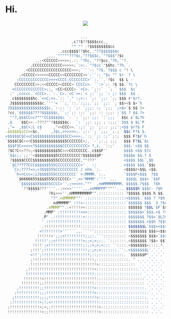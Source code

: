 # Hi.

<p align="center" width="1920px" height="auto"><img src="https://media.giphy.com/media/13HgwGsXF0aiGY/giphy-downsized.gif" /><p>

```js

                                 ...
                             ,c??$??$$$$ccc,_
                             "" "" -?$$$$$$$$$cc
                       .,ccc$$$$??$hc,."??$$$$$$$c
                  _,,,`"""""???$c,"??$$$c,`"?$$$"?$c
             .,;<CCCCCC>>>>>;.:: "?hc, "??$cc,"?h,`"?.
           ,CCCCCCCCCCCCC>>>>>;`:>:.`"?$cc`"$$hc."?h.`.
        .<CCCCCCCCCCCCCCCCCCC>>>;````-: "?$.`?$$$ c "? \
      ,<CCCCC>><<<<CCCCC<<CCCCCCCC>>`:``:: "$c "" $r  ? \
     ;CCCCCCCCCCCCC>>><CCCC;CCCCCCCC>``:.``.`?$c  $$ L -
    CCCCCCCCC>>;<<CCCCC><CCCC>`CCCC>>. ``:>`;: ?$ $$.`?c \
   <CCCCCCCCCCCCC>;;,`<CC>CCCC> `<C>. `;::`  `; ` $$$  $c`
  :' ,ccccc.`<CCC>..`:.`C>.`<C`>>:`< ;:``;; `: ;: $$$  $$ .
   c$$$$$$$$hc.`<<C;>>.`:: `." :;>:: `;: `;;: `;; $$$ r'$r?.
  J$$$$$$$$$$$$$c.`'''< ``;.`::.`:;;;.`;; `;;: `; $$><$ $>`h
 J$$$$$$$$$$$$$$$$$c,`:-;: `: `;: `;;;: :; `;;; `;<$>`$ $$ 3>
 ?cc,`$$$$$$????$$$$$$c,``;:`;: :;:``;;: :: :;;: :`$$ ? $$.?>
  ""?,$$$CC>c?"""CC$$$$$$c `- `: `;;:`;;: `:`;;; ` $$c c`$L?h
 ,$   `$$C>>.-????""?$$$$$$c.  `: `;;: ;;; ; :;;;' 3$$ $ $L`P
 ,"=  ,$$C>;L c$     ,"<<CCC>>.`:;:``;: `;:.: ;;;';<$$ $r?$ F
.$$$$$$iCC<<$c,`    ,J$c,>>>>>>;.`;::``; `;;; `;.;  $$c`F?$ $.
<$$$$$C$C<<C$$$$$$$$$$$$$$5CC>>>>;.`:; `;: :;'`;:;  $$$ F?$r`h
`$$$$C$C<<<C$$$$$$$$$$$$$$5CCCCCCC>;, `-`;:.; ;;;   $$$ F?$L`$c
 $$$F3C><<<<?$$$$$$$$$$$$CCCCCCCCCCC> ?,z, `::;'    $$$.`<$$ $$
 ?$C?C<<??<;<$$$$$$$$$$5C>>>CCCCCCCC.,c$$$F'`       $$$$ <$$ $?c
 `$$c;;`;;''<$$$$$$$$$5CCCCCCCCCC?$$$$$$$P'         $$$$e $$.? $
  ?$$$$$CCCC$$$$$$$$$55CCCCCCCCCC,""???"            <$$$$ $$L`,$b
  `$C??777CCC$$$$$$555CCCCCCCCCCC>'   ::            <$$$$ $$$.`$$c
   `C>;????=>;>3$$$555CCCCCCCCCC / xhn.`:.          <$$$$r<$$L <$$.
    `h<<Ccc=;iJ$$$$555CCCCCCCCC' >:MMMM.`:..        `$$$$F<$$$  ?$$
     `$6666655$$$$555CCCCCCC>'',<>'MMMM':'''  .,.    $$$$L`$$$> `$$F
      `$$$$$$XX$$$55CCCC>'',;<<<>>."""  ,nmMMMMMMMM. $$$$$.?$$$  ?$h
       `??$$$$$???''''..:<<>>'''''.,,xnMMPPP""""'... $$$$$h`$$$r- ?$h
           ```     ?hi>>>'',nMMMMMMMMP"".::::::::::: ?$$$$$ $$$$ h $$.
                    "?".ndMMMMP""' .:::::::::::::::::<$$$$$.`$$$ ? ?$h
                     xdMMMMP" :!!>:::::::::::::::::::`$$$$$$ $$$  3 ?$c
                  .xMMMP"".:<!!!!>>:::::::::::::::::: $$$$$$ ?$$L`$F`$$.
                 ;MMP" :!!!!!!!!!>>>::::::::::::::::: $$$$$$>`$$$.<$ ?$$
                ,P" .:!!!!!!!!!!!:>:::::::::::::::::: $$$$$$$ ?$$>`$LJ$$L
                ' :!!!!!!!!!!!!!!:::::::::::::::::::: $$$$$$$.<$$h ?$$$$$c
                .!!!!!!!!!!!!!!!!:::::::::::::::::::: $$$$$$$L`$$$><$$$$$$
               <!!!!!!!!>''````,,.```'':::::::::::::: ?$$$$$$$ $$$><$$$$$$
              !!!!!!>';;;<!!!!!!!!!;;;:.``':::::::::: <$$$$$$$ $$$>`$$$$$'
             !!!!!';;<!!!!!!!!!!!!>;;<;>;;:. `:::::::.<$$$$$$$ ?$$> $$??'
            !!!!';<!!!!!!!!!!!!!!!;:;;>;>;<::: `'::::.<$$$$$$$>::::.?.
           ;!!!';!!!!!!!!!!!!!!!!!!!;:;>;<:::::::.``:.<$$$$$$$L'.`.`.`.
           <!!';!!!!!!!!!!!!!!!!!!!!!;::;:::::::::::. `$$$$$$P" .`.`.`.
           ;!!!!!!!!!!!!!!!!!!!!!!!!!!!;::::::::::::::. " . . .`.`. . .`
           !!!!!!!!!!!!!!!!!!!!!!!!!!!!!>::::::::::::::::  `.`.`.`.`.`.
         ,!!!!!!!!!!!!!!!!!!!!!!!!!!!!!>::::::::::::::::::.`.`.`. .`. .`.
         !!!!!!!!!!!!!!!!!!!!!!!!!!!!!!::::::::::::::::::::: `. .`. .`. .
        !!!!!!!!<!!!!!!!!!!!!!!!!!!!!!!!:::::::::::::::::::::`.`. .`.` .
       !!!!!!!!;;!!!!!!!!!!!!!!!!!!!!!!:::::::::::::::::::::: .`.`. .`. .
     ,!!!!!!!!!;;!!!!!!!!!!!!!!!!!!!!!!>:::::::::::::::::::::. `.`.`.` . .
    ;!!!!!!!!!!;;;!!!!!!!!!!!!!!!!!!!!!>::::::::::::::::::::::.`. .`. . .
   ;!!!!!!!!!!!;;;;!!!!!!!!!!!!!!!!!!!!!>:::::::::::::::::::::. .`. .` . .
  ;!!!!!!!!!!!!>;!;<!!!!!!!!!!!!!!!!!!!!!:::::::::::::::::::::: . .`. . .
 ;!!!!!!!!!!!!!>;<;;!!!!!!!!!!!!!!!!!!!!!>::::::::::::::::::::: .`. .` . .
 !!!!!!!!!!!!!!!>;;!!!!!!!!!!!!!!!!!!!!!!>::::::::::::::::::::: .`.`. . .
```
